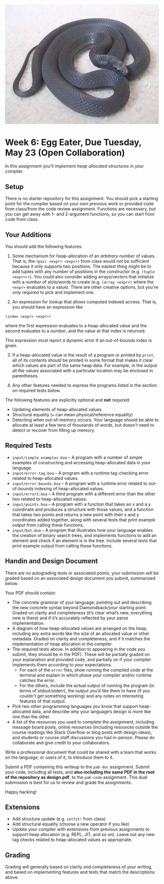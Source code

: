 ![egg-eater](./egg-eater.jpg)

# Week 6: Egg Eater, Due Tuesday, May 23 (Open Collaboration)

In this assignment you'll implement _heap allocated structures_ in your
compiler.

## Setup

There is no starter repository for this assignment. You should pick a starting
point for the compiler based on your own previous work or provided code from
class/from the code review assignment. Functions are necessary, but you can get
away with 1- and 2-argument functions, so you can start from code from class.

## Your Additions

You should add the following features:

1. Some mechanism for heap-allocation of an _arbitrary number_ of values. That
is, the `(pair <expr> <expr>)` from class would _not_ be sufficient because it
only supports two positions. The easiest thing might be to add tuples with any
number of positions in the constructor (e.g. `(tuple <expr>+)`). You could also
consider adding arrays/vectors that initialize with a _number_ of slots/words
to create (e.g. `(array <expr>)` where the `<expr>` evaluates to a value).
There are other creative options, but you're only required to pick and
implement one.

2. An expression for _lookup_ that allows computed indexed access. That is, you
should have an expression like

  ```
  (index <expr> <expr>)
  ```

  where the first expression evaluates to a heap-allocated value and the second
  evaluates to a _number_, and the value at that index is returned.

  This expression _must_ report a dynamic error if an out-of-bounds index is
  given.

3. If a heap-allocated value is the result of a program or printed by `print`,
all of its contents should be printed in some format that makes it clear which
values are part of the same heap data. For example, in the output all the
values associated with a particular location may be enclosed in parentheses.

4. Any other features needed to express the programs listed in the section on
required tests below.

The following features are explicitly optional and **not** required:

- Updating elements of heap-allocated values
- Structural equality (`=` can mean physical/reference equality)
- Detecting when out-of-memory occurs. Your language should be able to allocate
  at least a few tens of thousands of words, but doesn't need to detect or
  recover from filling up memory.

## Required Tests

- `input/simple_examples.boa` – A program with a number of simple examples of
  constructing and accessing heap-allocated data in your language.
- `input/error-tag.boa` – A program with a runtime tag-checking error related
  to heap-allocated values.
- `input/error-bounds.boa` – A  program with a runtime error related to
  out-of-bounds indexing of heap-allocated values.
- `input/error3.boa` – A third program with a different error than the other
  two related to heap-allocated values.
- `input/points.boa` – A program with a function that takes an x and a y
  coordinate and produces a structure with those values, and a function that
  takes two points and returns a new point with their x and y coordinates added
  together, along with several tests that print example output from calling
  these functions.
- `input/bst.boa` – A program that illustrates how your language enables the
  creation of binary search trees, and implements functions to add an element
  and check if an element is in the tree. Include several tests that print
  example output from calling these functions.


## Handin and Design Document

There are no autograding tests or associated points, your submission will be
graded based on an associated design document you submit, summarized below.

Your PDF should contain:

- The concrete grammar of your language, pointing out and describing the new
  concrete syntax beyond Diamondback/your starting point.  Graded on clarity
  and completeness (it’s clear what’s new, everything new is there) and if
  it’s accurately reflected by your parse implementation.
- A diagram of how heap-allocated values are arranged on the heap, including
  any extra words like the size of an allocated value or other metadata. Graded
  on clarity and completeness, and if it matches the implementation of heap
  allocation in the compiler.
- The required tests above. In addition to appearing in the code you submit,
  they should be in the PDF). These will be partially graded on your
  explanation and provided code, and partially on if your compiler implements
  them according to your expectations.
  - For each of the `error` files, show running the compiled code at the
    terminal and explain in which phase your compiler and/or runtime catches
    the error.
  - For the others, include the actual output of running the program (in terms
    of stdout/stderr), the output you’d like them to have (if you couldn't get
    something working) and any notes on interesting features of that output.
- Pick two other programming languages you know that support heap-allocated
  data, and describe why your language’s design is more like one than the
  other.
- A list of the resources you used to complete the assignment, including
  message board posts, online resources (including resources outside the course
  readings like Stack Overflow or blog posts with design ideas), and students
  or course staff discussions you had in-person. Please do collaborate and give
  credit to your collaborators.

Write a professional document that could be shared with a team that works on
the language, or users of it, to introduce them to it.

Submit a PDF containing this writeup to the `pa6-doc` assignment. Submit your
code, including all tests, and **also including the same PDF in the root of the
repository as design.pdf**, to the `pa6-code` assignment. This dual submission
is best for us to review and grade the assignments.

Happy hacking!

## Extensions

- Add structure update (e.g. `setfst!` from class)
- Add structural equality (choose a new operator if you like)
- Update your compiler with extensions from previous assignments to support
  heap allocation (e.g. REPL, JIT, and so on). Leave out any new tag checks
  related to heap-allocated values as appropriate.

## Grading

Grading will generally based on clarity and completeness of your writing, and
based on implementing features and tests that match the descriptions above.

